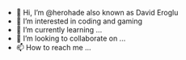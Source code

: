 - 👋 Hi, I’m @herohade also known as David Eroglu
- 👀 I’m interested in coding and gaming
- 🌱 I’m currently learning ...
- 💞️ I’m looking to collaborate on ...
- 📫 How to reach me ...

<!---
herohade/herohade is a ✨ special ✨ repository because its `README.md` (this file) appears on your GitHub profile.
You can click the Preview link to take a look at your changes.
--->
